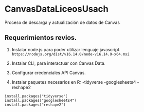 # CanvasDataLiceosUsach
Proceso de descarga y actualización de datos de Canvas


## Requerimientos revios.

1. Instalar node.js para poder utilizar lenguaje javascript.   ``` https://nodejs.org/dist/v16.14.0/node-v16.14.0-x64.msi```
2. Instalar CLI, para interactuar con Canvas Data.
3. Configurar credenciales API Canvas.

4. Instalar paquetes necesarios en R:
-tidyverse
-googlesheets4
-reshape2

```{r}
install.packages("tidyverse")
install.packages("googlesheets4")
install.packages("reshape2")
```
